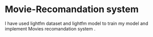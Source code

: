 # Movie-Recomandation system 
I have used lightfm dataset and lightfm model to train my model and  implement Movies recomandation system . 
